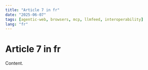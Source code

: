 ```yaml
---
title: "Article 7 in fr"
date: "2025-06-07"
tags: [agentic-web, browsers, mcp, llmfeed, interoperability]
lang: "fr"
---
```


# Article 7 in fr

Content.
